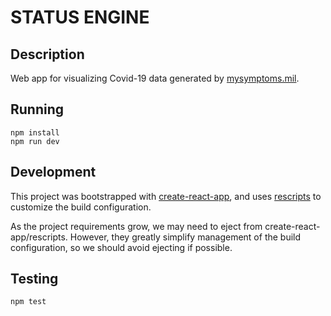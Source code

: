 # STATUS ENGINE

## Description

Web app for visualizing Covid-19 data generated by [mysymptoms.mil](https://www.mysymptoms.mil).

## Running

```
npm install
npm run dev
```

## Development

This project was bootstrapped with [create-react-app](https://github.com/facebook/create-react-app), and uses
[rescripts](https://github.com/harrysolovay/rescripts) to customize the build configuration.

As the project requirements grow, we may need to eject from create-react-app/rescripts. However, they greatly simplify
management of the build configuration, so we should avoid ejecting if possible.

## Testing

```
npm test
```
